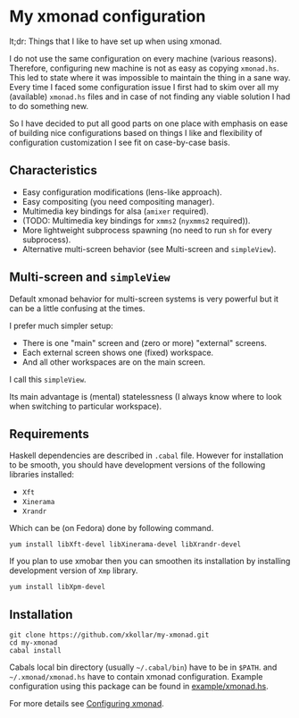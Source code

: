 My xmonad configuration
=======================

lt;dr: Things that I like to have set up when using xmonad.

I do not use the same configuration on every machine (various
reasons). Therefore, configuring new machine is not as easy as
copying `xmonad.hs`. This led to state where it was impossible
to maintain the thing in a sane way. Every time I faced some
configuration issue I first had to skim over all my (available)
`xmonad.hs` files and in case of not finding any viable
solution I had to do something new.

So I have decided to put all good parts on one place with
emphasis on ease of building nice configurations based on things
I like and flexibility of configuration customization I see fit
on case-by-case basis.

Characteristics
---------------

* Easy configuration modifications (lens-like approach).
* Easy compositing (you need compositing manager).
* Multimedia key bindings for alsa (`amixer` required).
* (TODO: Multimedia key bindings for `xmms2` (`nyxmms2` required)).
* More lightweight subprocess spawning (no need to run `sh` for every subprocess).
* Alternative multi-screen behavior (see Multi-screen and `simpleView`).

Multi-screen and `simpleView`
-----------------------------

Default xmonad behavior for multi-screen systems is very powerful
but it can be a little confusing at the times.

I prefer much simpler setup:

* There is one "main" screen and (zero or more) "external" screens.
* Each external screen shows one (fixed) workspace.
* And all other workspaces are on the main screen.

I call this `simpleView`.

Its main advantage is (mental) statelessness (I always know where
to look when switching to particular workspace).

Requirements
------------

Haskell dependencies are described in `.cabal` file.
However for installation to be smooth, you should
have development versions of the following libraries
installed:

* `Xft`
* `Xinerama`
* `Xrandr`

Which can be (on Fedora) done by following command.

~~~ { .bash }
yum install libXft-devel libXinerama-devel libXrandr-devel
~~~

If you plan to use xmobar then you can smoothen its installation
by installing development version of `Xmp` library.

~~~ { .bash }
yum install libXpm-devel
~~~

Installation
------------

~~~ { .bash }
git clone https://github.com/xkollar/my-xmonad.git
cd my-xmonad
cabal install
~~~

Cabals local bin directory (usually `~/.cabal/bin`) have to be in `$PATH`.
and `~/.xmonad/xmonad.hs` have to contain xmonad configuration.
Example configuration using this package can be found in [example/xmonad.hs](example/xmonad.hs).

For more details see [Configuring xmonad](http://xmonad.org/xmonad-docs/xmonad-contrib/XMonad-Doc-Configuring.html).
